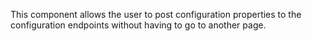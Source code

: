 This component allows the user to post configuration properties to the 
configuration endpoints without having to go to another page.
